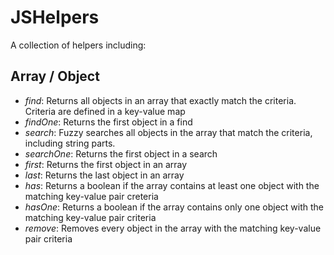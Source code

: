 # JSHelpers

A collection of helpers including:

## Array / Object
- *find*: Returns all objects in an array that exactly match the criteria. Criteria are defined in a key-value map
- *findOne*: Returns the first object in a find
- *search*: Fuzzy searches all objects in the array that match the criteria, including string parts.
- *searchOne*: Returns the first object in a search
- *first*: Returns the first object in an array
- *last*: Returns the last object in an array
- *has*: Returns a boolean if the array contains at least one object with the matching key-value pair creteria 
- *hasOne*: Returns a boolean if the array contains only one object with the matching key-value pair criteria
- *remove*: Removes every object in the array with the matching key-value pair criteria